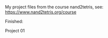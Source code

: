 My project files from the course nand2tetris, see:
https://www.nand2tetris.org/course

Finished:

Project 01
